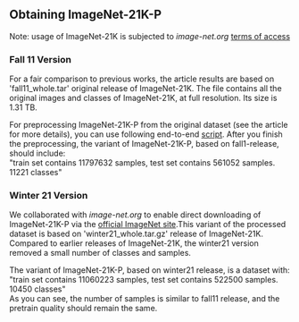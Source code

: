 ## Obtaining ImageNet-21K-P

Note: usage of ImageNet-21K is subjected to *image-net.org* [terms of access](https://image-net.org/download.php)

### Fall 11 Version
For a fair comparison to previous works, the article results are based on 'fall11_whole.tar' original release of ImageNet-21K.
The file contains all the original images and classes of ImageNet-21K, at full resolution. Its size is 1.31 TB.

For preprocessing ImageNet-21K-P from the original dataset (see the article for more details), you can use following end-to-end [script](./processing_script.sh).
After you finish the preprocessing, the variant of ImageNet-21K-P, based on fall1-release, should include:
<br>
"train set contains 11797632 samples, test set contains 561052 samples. 11221 classes"

### Winter 21 Version
We collaborated with *image-net.org* to enable direct downloading of ImageNet-21K-P via the [official ImageNet site](https://image-net.org/download.php).This variant of the processed dataset is based on 'winter21_whole.tar.gz' release of ImageNet-21K.
Compared to earlier releases of ImageNet-21K, the winter21 version removed a small number of classes and samples.

The variant of ImageNet-21K-P, based on winter21 release, is a dataset with:
<br>
"train set contains 11060223 samples, test set contains 522500 samples. 10450 classes"
<br>
As you can see, the number of samples is  similar to fall11 release, and the pretrain quality should remain the same.